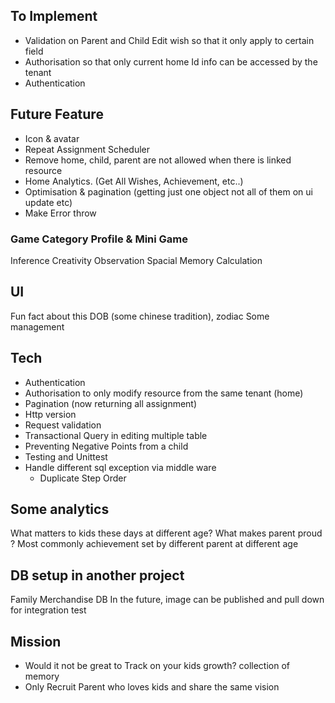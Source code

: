 ## To Implement
- Validation on Parent and Child Edit wish so that it only apply to certain field
- Authorisation so that only current home Id info can be accessed by the tenant 
- Authentication

## Future Feature
- Icon & avatar
- Repeat Assignment Scheduler
- Remove home, child, parent are not allowed when there is linked resource
- Home Analytics. (Get All Wishes, Achievement, etc..)
- Optimisation & pagination (getting just one object not all of them on ui update etc)
- Make Error throw

### Game Category Profile & Mini Game

Inference
Creativity
Observation
Spacial
Memory
Calculation

## UI

Fun fact about this DOB (some chinese tradition), zodiac
Some management

## Tech

- Authentication
- Authorisation to only modify resource from the same tenant (home)
- Pagination (now returning all assignment)
- Http version 
- Request validation
- Transactional Query in editing multiple table
- Preventing Negative Points from a child
- Testing and Unittest
- Handle different sql exception via middle ware 
  - Duplicate Step Order
## Some analytics

What matters to kids these days at different age?
What makes parent proud ? Most commonly achievement set by different parent at different age

## DB setup in another project

Family Merchandise DB
In the future, image can be published and pull down for integration test

## Mission

- Would it not be great to Track on your kids growth? collection of memory
- Only Recruit Parent who loves kids and share the same vision